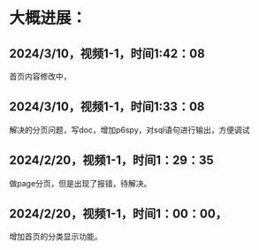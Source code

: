 # 大概进展：

## 2024/3/10，视频1-1，时间1:42：08
首页内容修改中，

## 2024/3/10，视频1-1，时间1:33：08
解决的分页问题，写doc，增加p6spy，对sql语句进行输出，方便调试

## 2024/2/20，视频1-1，时间1：29：35
做page分页，但是出现了报错，待解决。

## 2024/2/20，视频1-1，时间1：00：00，
增加首页的分类显示功能。
